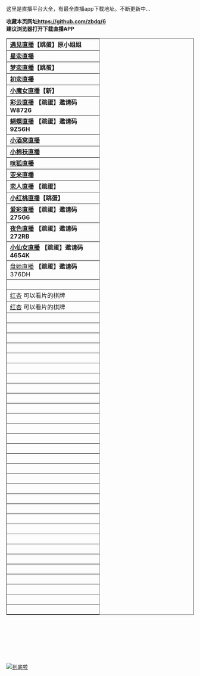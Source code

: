 这里是直播平台大全，有最全直播app下载地址。</span>不断更新中...</strong></p>
<p class="STYLE1"><strong>收藏本页网址<a href="https://github.com/zbdq/6">https://github.com/zbdq/6</a><br />
  建议浏览器打开下载直播APP<br />
</strong></p>
<table width="242" border="1">
  <tr>
    <td width="232"><strong><a href="http://h7mn.com/1904411">遇见直播</a>【跳蛋】原小姐姐</strong></td>
  </tr>
  <tr>
    <td><strong><a href="https://gzumtec.com/?parent_icode=k7LQ">星恋直播</a></strong></td>
  </tr>
  <tr>
    <td><strong><a href="https://normal.liangmiao.site/?puid=81794132">梦恋直播</a>【跳蛋】</strong></td>
  </tr>
  <tr>
    <td><strong><a href="https://4uc0.xyz/1904411">初恋直播</a></strong></td>
  </tr>
  <tr>
    <td><strong><a href="https://sf6.xyz/20200324/?oem=7506bab5fe126d52">小魔女直播</a>【新】</strong></td>
  </tr>
  <tr>
    <td><strong><a href="http://cscy3o.xyz">彩云直播</a> 【跳蛋】邀请码 W8726</strong></td>
  </tr>
  <tr>
    <td><strong><a href="http://84566b.com">蝴蝶直播</a> 【跳蛋】邀请码 9Z56H</strong></td>
  </tr>
  <tr>
    <td><strong><a href="http://1.172tu1.com/u/678217">小酒窝直播</a></strong></td>
  </tr>
  <tr>
    <td><strong><a href="https://evk.xyz/s0gk.html">小棉袄直播</a></strong></td>
  </tr>
  <tr>
    <td><strong><a href="http://danvta.cn/e3a0hl">咪狐直播</a></strong></td>
  </tr>
  <tr>
    <td><strong><a href="https://ym.zgdsq.net/m.html?topuserid=297882">亚米直播</a></strong></td>
  </tr>
  <tr>
    <td><strong><a href="https://lr111.xyz/share/7691321">恋人直播</a> 【跳蛋】</strong></td>
  </tr>
  <tr>
    <td><strong><a href="http://yb996.cn/4841416">小红桃直播</a>【跳蛋】</strong></td>
  </tr>
  <tr>
    <td><strong><a href="http://515a.tv">爱彩直播</a> 【跳蛋】邀请码 275G6</strong></td>
  </tr>
  <tr>
    <td><strong><a href="http://88388j.com">夜色直播</a> 【跳蛋】邀请码 272RB</strong></td>
  </tr>
  <tr>
    <td><strong><a href="1366845.com">小仙女直播</a> 【跳蛋】邀请码 4654K </strong></td>
  </tr>
  <tr>
    <td><a href="http://669j.tv">盘她直播</a> <strong>【跳蛋】邀请码</strong>376DH</td>
  </tr>
  <tr>
    <td>&nbsp;</td>
  </tr>
  <tr>
    <td><a href="w.url.cn/s/AStzYql">红杏</a> 可以看片的棋牌</td>
  </tr>
  <tr>
    <td><a href="w.url.cn/s/AStzYql">红杏</a> 可以看片的棋牌</td>
  </tr>
  <tr>
    <td>&nbsp;</td>
  </tr>
  <tr>
    <td>&nbsp;</td>
  </tr>
  <tr>
    <td>&nbsp;</td>
  </tr>
  <tr>
    <td>&nbsp;</td>
  </tr>
  <tr>
    <td>&nbsp;</td>
  </tr>
  <tr>
    <td>&nbsp;</td>
  </tr>
  <tr>
    <td>&nbsp;</td>
  </tr>
  <tr>
    <td>&nbsp;</td>
  </tr>
  <tr>
    <td>&nbsp;</td>
  </tr>
  <tr>
    <td>&nbsp;</td>
  </tr>
  <tr>
    <td>&nbsp;</td>
  </tr>
  <tr>
    <td>&nbsp;</td>
  </tr>
  <tr>
    <td>&nbsp;</td>
  </tr>
  <tr>
    <td>&nbsp;</td>
  </tr>
  <tr>
    <td>&nbsp;</td>
  </tr>
  <tr>
    <td>&nbsp;</td>
  </tr>
  <tr>
    <td>&nbsp;</td>
  </tr>
  <tr>
    <td>&nbsp;</td>
  </tr>
  <tr>
    <td>&nbsp;</td>
  </tr>
  <tr>
    <td>&nbsp;</td>
  </tr>
  <tr>
    <td>&nbsp;</td>
  </tr>
  <tr>
    <td>&nbsp;</td>
  </tr>
  <tr>
    <td>&nbsp;</td>
  </tr>
  <tr>
    <td>&nbsp;</td>
  </tr>
  <tr>
    <td>&nbsp;</td>
  </tr>
  <tr>
    <td>&nbsp;</td>
  </tr>
  <tr>
    <td>&nbsp;</td>
  </tr>
  <tr>
    <td>&nbsp;</td>
  </tr>
  <tr>
    <td>&nbsp;</td>
  </tr>
  <tr>
    <td>&nbsp;</td>
  </tr>
</table><br />
<p class="STYLE1"><br />
  <br />
  <br />
</p><br />
<a href="https://www.51.la/?20783249" target="_blank"><img alt="到底啦" src="//ia.51.la/go1?id=20783249&pvFlag=1" style="border:none" /></a>
